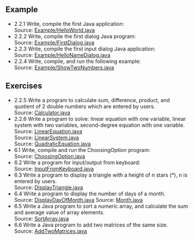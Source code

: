 ## Example
- 2.2.1 Write, compile the first Java application:  
    Source: [Example/HelloWorld.java](./Example/HelloWorld.java)
- 2.2.2 Write, compile the first dialog Java program:  
    Source: [Example/FirstDialog.java](./Example/FirstDialog.java) 
- 2.2.3 Write, compile the first input dialog Java application:  
    Source: [Example/HelloNameDialog.java](./Example/HelloNameDialog.java)
- 2.2.4 Write, compile, and run the following example:    
    Source: [Example/ShowTwoNumbers.java](./Example/ShowTwoNumbers.java)
## Exercises
- 2.2.5 Write a program to calculate sum,  difference, product, and quotient of 2 double numbers which 
are entered by users.  
    Source: [Calculator.java](./Calculator.java)
- 2.2.6 Write a program to solve: linear equation with one variable, linear system with two variables, second-degree equation with one variable.  
    Source: [LinearEquation.java](./LinearEquation.java)  
    Source: [LinearSystem.java](./LinearSystem.java)  
    Source: [QuadraticEquation.java](./QuadraticEquation.java)  
- 6.1 Write, compile and run the ChoosingOption program:   
    Source: [ChoosingOption.java](./ChoosingOption.java)  
- 6.2 Write a program for input/output from keyboard:  
    Source: [InputFromKeyboard.java](./InputFromKeyboard.java)  
- 6.3 Write a program to display a triangle with a height of n stars (*), n is entered by users.  
    Source: [DisplayTriangle.java](./DisplayTriangle.java)
- 6.4 Write a program to display the number of days of a month.  
    Source: [DisplayDayOfMonth.java](./DisplayDayOfMonth.java)
    Source: [Month.java](./Month.java)
- 6.5 Write a Java program to sort a numeric array, and calculate the sum and average value of array elements.  
    Source: [SortArray.java](./SortArray.java)  
- 6.6 Write a Java program to add two matrices of the same size.  
    Source: [AddTwoMatrices.java](./AddTwoMatrices.java)